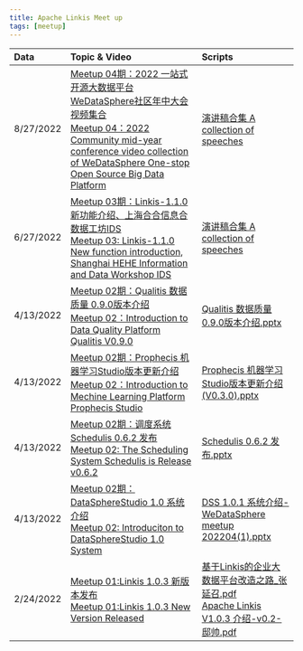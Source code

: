 ```yaml
---
title: Apache Linkis Meet up 
tags: [meetup]
---
```


|**Data**|**Topic & Video**|**Scripts**|
|:----|:----|:----|
|8/27/2022|[Meetup 04期：2022 一站式开源大数据平台WeDataSphere社区年中大会视频集合](https://space.bilibili.com/598542776/channel/collectiondetail?sid=681893)<br/>[Meetup 04：2022 Community mid-year conference video collection of WeDataSphere One-stop Open Source Big Data Platform](https://space.bilibili.com/598542776/channel/collectiondetail?sid=681893)|    [ 演讲稿合集 A collection of speeches ]( https://pan.baidu.com/s/1_Ectkxf5WpRcaLQXWxu72g?pwd=eeik)
|6/27/2022|[ Meetup 03期：Linkis-1.1.0新功能介绍、上海合合信息合数据工坊IDS](https://space.bilibili.com/598542776/channel/seriesdetail?sid=2649896)<br/>[Meetup 03: Linkis-1.1.0 New function introduction, Shanghai HEHE Information and Data Workshop IDS](https://space.bilibili.com/598542776/channel/seriesdetail?sid=2649896)|    [ 演讲稿合集 A collection of speeches ](https://pan.baidu.com/s/1TpN4qJFdjA666PWmWyiw6A?pwd=na3h)
|4/13/2022|[Meetup 02期：Qualitis 数据质量 0.9.0版本介绍](https://www.bilibili.com/video/BV1r5411U7Dx/)<br/>[Meetup 02：Introduction to Data Quality Platform Qualitis V0.9.0 ](https://www.bilibili.com/video/BV1r5411U7Dx/?spm_id_from=333.788.recommend_more_video.-1)|    [Qualitis 数据质量0.9.0版本介绍.pptx](https://uploader.shimo.im/f/bpeDQgadrMVFUiNL.pptx?fileGuid=m8AZV9z6xMsOevAb)|
|4/13/2022|[Meetup 02期：Prophecis 机器学习Studio版本更新介绍](https://www.bilibili.com/video/BV1WS4y127ma/)<br/>[Meetup 02：Introduction to Mechine Learning Platform Prophecis Studio](https://www.bilibili.com/video/BV1r5411U7Dx/?spm_id_from=333.788.recommend_more_video.-1)|[Prophecis 机器学习Studio版本更新介绍(V0.3.0).pptx](https://uploader.shimo.im/f/eL3HOVtYTgeCGOtr.pptx?fileGuid=m8AZV9z6xMsOevAb)|
|4/13/2022|[Meetup 02期：调度系统 Schedulis 0.6.2 发布](https://www.bilibili.com/video/BV1vY4y1H7j2/)<br/>[Meetup 02](https://www.bilibili.com/video/BV1vY4y1H7j2)[: The Scheduling System Schedulis is Release v0.6.2](https://www.bilibili.com/video/BV1vY4y1H7j2)|[Schedulis 0.6.2 发布.pptx](https://uploader.shimo.im/f/rD98D9SwNavhWga3.pptx?fileGuid=m8AZV9z6xMsOevAb)|
|4/13/2022|[Meetup 02期：DataSphereStudio 1.0 系统介绍](https://www.bilibili.com/video/BV1pF411G7AH/)<br/>[Meetup 02: Introduciton to DataSphereStudio 1.0 System](https://www.bilibili.com/video/BV1pF411G7AH) |[DSS 1.0.1 系统介绍-WeDataSphere meetup 202204(1).pptx](https://uploader.shimo.im/f/HluZrVJDRpEsSYy4.pptx?fileGuid=m8AZV9z6xMsOevAb)|
|2/24/2022|[Meetup 01:Linkis 1.0.3 新版本发布](https://www.bilibili.com/video/BV1La411h7Pf)<br/>[Meetup 01:Linkis 1.0.3 New Version Released ](https://www.bilibili.com/video/BV1La411h7Pf)|[基于Linkis的企业大数据平台改造之路_张延召.pdf](https://uploader.shimo.im/f/qM7PpEBm8bUowyUW.pdf?fileGuid=m8AZV9z6xMsOevAb)<br/>[Apache Linkis V1.0.3 介绍-v0.2-邸帅.pdf](https://uploader.shimo.im/f/GcYE1BwtDKHFfN8W.pdf?fileGuid=m8AZV9z6xMsOevAb)|


